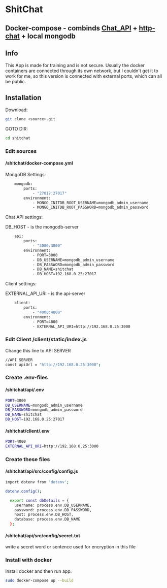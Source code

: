 # ShitChat

## Docker-compose - combinds [Chat_API](https://github.com/InternetKungen/chat-API_v1) + [http-chat](https://github.com/InternetKungen/chat-API-http-chat) + local mongodb

## Info

This App is made for training and is not secure. Usually the docker containers are connected through its own network, but I couldn't get it to work for me, so this version is connected with external ports, which can all be public.

## Installation

Download:

```bash
git clone <source>.git
```

GOTO DIR:

```bash
cd shitchat
```

### Edit sources

#### /shitchat/docker-compose.yml

MongoDB Settings:

```bash
    mongodb:
        ports:
            - "27017:27017"
        environment:
            - MONGO_INITDB_ROOT_USERNAME=mongodb_admin_username
            - MONGO_INITDB_ROOT_PASSWORD=mongodb_admin_password
```

Chat API settings:

DB_HOST - is the mongodb-server

```bash
    api:
        ports:
            - "3000:3000"
        environment:
            - PORT=3000
            - DB_USERNAME=mongodb_admin_username
            - DB_PASSWORD=mongodb_admin_password
            - DB_NAME=shitchat
            - DB_HOST=192.168.0.25:27017
```

Client settings:

EXTERNAL_API_URI - is the api-server

```bash
    client:
        ports:
            - "4000:4000"
        environment:
            - PORT=4000
            - EXTERNAL_API_URI=http://192.168.0.25:3000
```

### Edit Client /client/static/index.js

Change this line to API SERVER

```bash
//API SERVER
const apiUrl = "http://192.168.0.25:3000";
```

### Create .env-files

#### /shitchat/api/.env

```bash
PORT=3000
DB_USERNAME=mongodb_admin_username
DB_PASSWORD=mongodb_admin_password
DB_NAME=shitchat
DB_HOST=192.168.0.25:27017
```

#### /shitchat/client/.env

```bash
PORT=4000
EXTERNAL_API_URI=http://192.168.0.25:3000
```

### Create these files

#### /shitchat/api/src/config/config.js

```bash
import dotenv from 'dotenv';

dotenv.config();

  export const dbDetails = {
    username: process.env.DB_USERNAME,
    password: process.env.DB_PASSWORD,
    host: process.env.DB_HOST,
    database: process.env.DB_NAME
  };
```

#### /shitchat/api/src/config/secret.txt

write a secret word or sentence used for encryption in this file

### Install with docker

Install docker and then run app.

```bash
sudo docker-compose up --build
```

